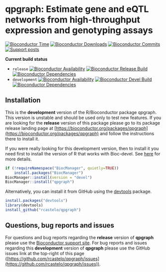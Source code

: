 # qpgraph: Estimate gene and eQTL networks from high-throughput expression and genotyping assays

[![Bioconductor Time](https://bioconductor.org/shields/years-in-bioc/qpgraph.svg)](https://bioconductor.org/packages/release/bioc/html/qpgraph.html "How long has been qpgraph in a release of Bioconductor")
[![Bioconductor Downloads](https://bioconductor.org/shields/downloads/qpgraph.svg)](https://bioconductor.org/packages/stats/bioc/qpgraph.html "Ranking by number of downloads. A lower number means the package is downloaded more frequently. Determined within a package type (software, experiment, annotation, workflow) and uses the number of distinct IPs for the last 12 months")
[![Bioconductor Commits](https://bioconductor.org/shields/lastcommit/release/bioc/qpgraph.svg)](https://bioconductor.org/checkResults/devel/bioc-LATEST/qpgraph "Time since last commit, possible values: today, < 1 week, < 1 month, < 3 months, since release, before release")
[![Support posts](https://bioconductor.org/shields/posts/qpgraph.svg)](https://support.bioconductor.org/t/qpgraph/ "Support site activity on qpgraph, last 6 months: tagged questions/avg. answers per question/avg. comments per question/accepted answers, or 0 if no tagged posts.")

**Current build status**
- `release` [![Bioconductor Availability](https://bioconductor.org/shields/availability/release/qpgraph.svg)](https://bioconductor.org/packages/release/bioc/html/qpgraph.html#archives "Whether qpgraph release is available on all platforms") 
[![Bioconductor Release Build](https://bioconductor.org/shields/build/release/bioc/qpgraph.svg)](https://bioconductor.org/checkResults/release/bioc-LATEST/qpgraph/ "Bioconductor release build")
[![Bioconductor Dependencies](https://bioconductor.org/shields/dependencies/release/qpgraph.svg)](https://bioconductor.org/packages/release/bioc/html/qpgraph.html#since "Number of recursive dependencies needed to install package")
- `development` [![Bioconductor Availability](https://bioconductor.org/shields/availability/devel/qpgraph.svg)](https://bioconductor.org/packages/devel/bioc/html/qpgraph.html#archives "Whether qpgraph devel is available on all platforms") 
[![Bioconductor Devel Build](https://bioconductor.org/shields/build/devel/bioc/qpgraph.svg)](https://bioconductor.org/checkResults/devel/bioc-LATEST/qpgraph/ "Bioconductor devel build")
[![Bioconductor Dependencies](https://bioconductor.org/shields/dependencies/devel/qpgraph.svg)](https://bioconductor.org/packages/devel/bioc/html/qpgraph.html#since "Number of recursive dependencies needed to install package")

## Installation

This is the __development__ version of the R/Bioconductor package qpgraph. This version is unstable and should be used only to test new features. If you are looking for the __release__ version of this package please go to its package release landing page at [https://bioconductor.org/packages/qpgraph](https://bioconductor.org/packages/qpgraph) and follow the instructions there to install it.

If you were really looking for this development version, then to install it you
need first to install the version of R that works with Bioc-devel.
See [here](https://www.bioconductor.org/developers/how-to/useDevel/) for more details.

```r
if (!requireNamespace("BiocManager", quietly=TRUE))
    install.packages("BiocManager")
BiocManager::install(version = "devel")
BiocManager::install("qpgraph")
```

Alternatively, you can install it from GitHub using the [devtools](https://github.com/hadley/devtools "devtools") package.

```r
install.packages("devtools")
library(devtools)
install_github("rcastelo/qpgraph")
```

## Questions, bug reports and issues

For questions and bug reports regarding the __release__ version of **qpgraph**
please use the [Bioconductor support site](https://support.bioconductor.org "Bioconductor support site").
For bug reports and issues regarding this __development__ version of **qpgraph**
please use the GitHub issues link at the top-right of this page
([https://github.com/rcastelo/qpgraph/issues](https://github.com/rcastelo/qpgraph/issues)).

